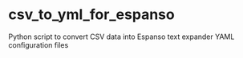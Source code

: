 # csv_to_yml_for_espanso
Python script to convert CSV data into Espanso text expander YAML configuration files
